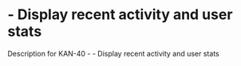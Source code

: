 # - Display recent activity and user stats

Description for KAN-40 - - Display recent activity and user stats